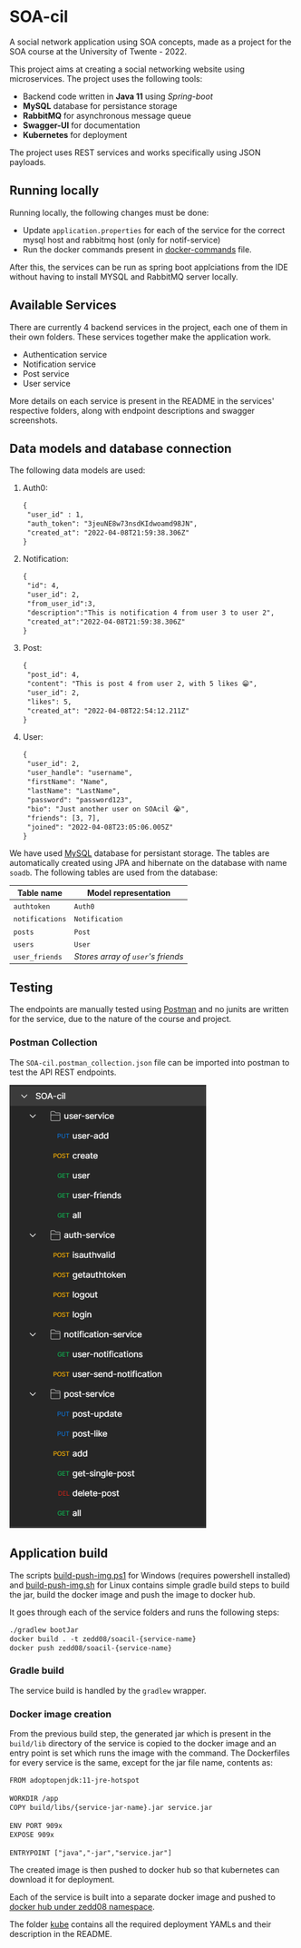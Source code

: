 # SOA-cil

A social network application using SOA concepts, made as a project for the SOA course at the University of Twente - 2022.

This project aims at creating a social networking website using microservices. The project uses the following tools:

- Backend code written in **Java 11** using _Spring-boot_
- **MySQL** database for persistance storage
- **RabbitMQ** for asynchronous message queue
- **Swagger-UI** for documentation
- **Kubernetes** for deployment

The project uses REST services and works specifically using JSON payloads.

## Running locally

Running locally, the following changes must be done:

- Update `application.properties` for each of the service for the correct mysql host and rabbitmq host (only for notif-service)
- Run the docker commands present in [docker-commands](docker-commands) file.

After this, the services can be run as spring boot applciations from the IDE without having to install MYSQL and RabbitMQ server locally.

## Available Services

There are currently 4 backend services in the project, each one of them in their own folders. These services together make the application work.

- Authentication service
- Notification service
- Post service
- User service

More details on each service is present in the README in the services' respective folders, along with endpoint descriptions and swagger screenshots.

## Data models and database connection

The following data models are used:

1. Auth0:
   ```
   {
   	"user_id" : 1,
   	"auth_token": "3jeuNE8w73nsdKIdwoamd98JN",
   	"created_at": "2022-04-08T21:59:38.306Z"
   }
   ```
2. Notification:
   ```
   {
   	"id": 4,
   	"user_id": 2,
   	"from_user_id":3,
   	"description":"This is notification 4 from user 3 to user 2",
   	"created_at":"2022-04-08T21:59:38.306Z"
   }
   ```
3. Post:
   ```
   {
   	"post_id": 4,
   	"content": "This is post 4 from user 2, with 5 likes 😁",
   	"user_id": 2,
   	"likes": 5,
   	"created_at": "2022-04-08T22:54:12.211Z"
   }
   ```
4. User:
   ```
   {
   	"user_id": 2,
   	"user_handle": "username",
   	"firstName": "Name",
   	"lastName": "LastName",
   	"password": "password123",
   	"bio": "Just another user on SOAcil 😭",
   	"friends": [3, 7],
   	"joined": "2022-04-08T23:05:06.005Z"
   }
   ```

We have used [MySQL](https://www.mysql.com/) database for persistant storage. The tables are automatically created using JPA and hibernate on the database with name `soadb`. The following tables are used from the database:

| Table name      | Model representation               |
| --------------- | ---------------------------------- |
| `authtoken`     | `Auth0`                            |
| `notifications` | `Notification`                     |
| `posts`         | `Post`                             |
| `users`         | `User`                             |
| `user_friends`  | _Stores array of `user`'s friends_ |

## Testing

The endpoints are manually tested using [Postman](https://www.postman.com/) and no junits are written for the service, due to the nature of the course and project.

### Postman Collection

The `SOA-cil.postman_collection.json` file can be imported into postman to test the API REST endpoints.

![Postman Collection](SOA-cil-postman-collection.png)

## Application build

The scripts [build-push-img.ps1](build-push-img.ps1) for Windows (requires powershell installed) and [build-push-img.sh](build-push-img.ps1) for Linux contains simple gradle build steps to build the jar, build the docker image and push the image to docker hub.

It goes through each of the service folders and runs the following steps:

```
./gradlew bootJar
docker build . -t zedd08/soacil-{service-name}
docker push zedd08/soacil-{service-name}
```

### Gradle build

The service build is handled by the `gradlew` wrapper.

### Docker image creation

From the previous build step, the generated jar which is present in the `build/lib` directory of the service is copied to the docker image and an entry point is set which runs the image with the command. The Dockerfiles for every service is the same, except for the jar file name, contents as:

```
FROM adoptopenjdk:11-jre-hotspot

WORKDIR /app
COPY build/libs/{service-jar-name}.jar service.jar

ENV PORT 909x
EXPOSE 909x

ENTRYPOINT ["java","-jar","service.jar"]
```

The created image is then pushed to docker hub so that kubernetes can download it for deployment.

Each of the service is built into a separate docker image and pushed to [docker hub under zedd08 namespace](https://hub.docker.com/u/zedd08).

The folder [kube](kube) contains all the required deployment YAMLs and their description in the README.
